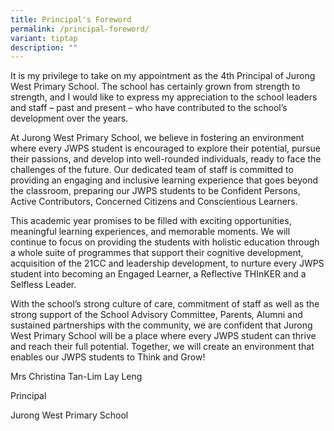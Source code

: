 ```yaml
---
title: Principal's Foreword
permalink: /principal-foreword/
variant: tiptap
description: ""
---
```

<p>It is my privilege to take on my appointment as the 4th Principal of Jurong
West Primary School. The school has certainly grown from strength to strength,
and I would like to express my appreciation to the school leaders and staff
– past and present – who have contributed to the school’s development over
the years.</p>
<p>At Jurong West Primary School, we believe in fostering an environment
where every JWPS student is encouraged to explore their potential, pursue
their passions, and develop into well-rounded individuals, ready to face
the challenges of the future. Our dedicated team of staff is committed
to providing an engaging and inclusive learning experience that goes beyond
the classroom, preparing our JWPS students to be Confident Persons, Active
Contributors, Concerned Citizens and Conscientious Learners.</p>
<p>This academic year promises to be filled with exciting opportunities,
meaningful learning experiences, and memorable moments. We will continue
to focus on providing the students with holistic education through a whole
suite of programmes that support their cognitive development, acquisition
of the 21CC and leadership development, to nurture every JWPS student into
becoming an Engaged Learner, a Reflective THInKER and a Selfless Leader.</p>
<p>With the school’s strong culture of care, commitment of staff as well
as the strong support of the School Advisory Committee, Parents, Alumni
and sustained partnerships with the community, we are confident that Jurong
West Primary School will be a place where every JWPS student can thrive
and reach their full potential. Together, we will create an environment
that enables our JWPS students to Think and Grow!</p>
<p></p>
<p>Mrs Christina Tan-Lim Lay Leng</p>
<p>Principal</p>
<p>Jurong West Primary School</p>
<p></p>
<p></p>
<p></p>
<p></p>